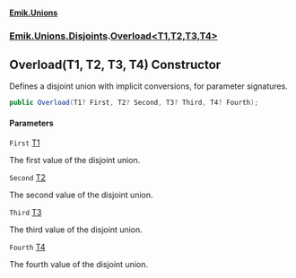 #### [Emik.Unions](index.md 'index')
### [Emik.Unions.Disjoints](Emik.Unions.Disjoints.md 'Emik.Unions.Disjoints').[Overload&lt;T1,T2,T3,T4&gt;](Overload_T1,T2,T3,T4_.md 'Emik.Unions.Disjoints.Overload<T1,T2,T3,T4>')

## Overload(T1, T2, T3, T4) Constructor

Defines a disjoint union with implicit conversions, for parameter signatures.

```csharp
public Overload(T1? First, T2? Second, T3? Third, T4? Fourth);
```
#### Parameters

<a name='Emik.Unions.Disjoints.Overload_T1,T2,T3,T4_.Overload(T1,T2,T3,T4).First'></a>

`First` [T1](Overload_T1,T2,T3,T4_.md#Emik.Unions.Disjoints.Overload_T1,T2,T3,T4_.T1 'Emik.Unions.Disjoints.Overload<T1,T2,T3,T4>.T1')

The first value of the disjoint union.

<a name='Emik.Unions.Disjoints.Overload_T1,T2,T3,T4_.Overload(T1,T2,T3,T4).Second'></a>

`Second` [T2](Overload_T1,T2,T3,T4_.md#Emik.Unions.Disjoints.Overload_T1,T2,T3,T4_.T2 'Emik.Unions.Disjoints.Overload<T1,T2,T3,T4>.T2')

The second value of the disjoint union.

<a name='Emik.Unions.Disjoints.Overload_T1,T2,T3,T4_.Overload(T1,T2,T3,T4).Third'></a>

`Third` [T3](Overload_T1,T2,T3,T4_.md#Emik.Unions.Disjoints.Overload_T1,T2,T3,T4_.T3 'Emik.Unions.Disjoints.Overload<T1,T2,T3,T4>.T3')

The third value of the disjoint union.

<a name='Emik.Unions.Disjoints.Overload_T1,T2,T3,T4_.Overload(T1,T2,T3,T4).Fourth'></a>

`Fourth` [T4](Overload_T1,T2,T3,T4_.md#Emik.Unions.Disjoints.Overload_T1,T2,T3,T4_.T4 'Emik.Unions.Disjoints.Overload<T1,T2,T3,T4>.T4')

The fourth value of the disjoint union.
